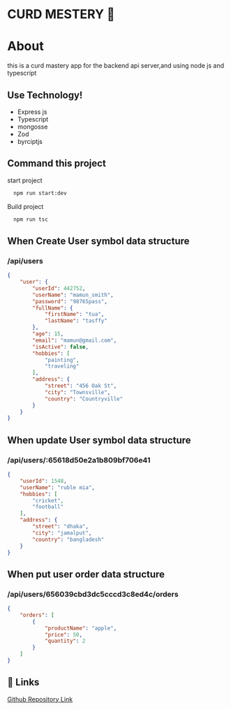 # CURD MESTERY 👋

# About

this is a curd mastery app for the backend api server,and using node js and typescript

 ## Use Technology!

 - Express js
 - Typescript
 - mongosse 
 - Zod 
 - byrciptjs

## Command this project

start project

```bash
  npm run start:dev
```

Build project

```bash
  npm run tsc
```

## When Create User symbol data structure
### /api/users
```json
{
    "user": {
        "userId": 442752,
        "userName": "mamun_smith",
        "password": "98765pass",
        "fullName": {
            "firstName": "tua",
            "lastName": "tasffy"
        },
        "age": 15,
        "email": "mamun@gmail.com",
        "isActive": false,
        "hobbies": [
            "painting",
            "traveling"
        ],
        "address": {
            "street": "456 Oak St",
            "city": "Townsville",
            "country": "Countryville"
        }
    }
}

```

## When update User symbol data structure

### /api/users/:65618d50e2a1b809bf706e41

```json
{
    "userId": 1548,
    "userName": "ruble mia",
    "hobbies": [
        "cricket",
        "football"
    ],
    "address": {
        "street": "dhaka",
        "city": "jamalput",
        "country": "bangladesh"
    }
}

```

## When put user order data structure
### /api/users/656039cbd3dc5cccd3c8ed4c/orders
```json
{
    "orders": [
        {
            "productName": "apple",
            "price": 50,
            "quantity": 2
        }
    ]
}

```
## 🔗 Links
[Github Repository Link ](https://github.com/mdrubel02/crud-mastery-assignment)